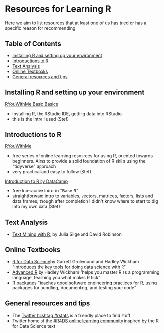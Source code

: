 # Resources for Learning R

Here we aim to list resources that at least one of us has tried or has a specific reason for recommending

## Table of Contents
- [Installing R and setting up your environment](#installing-r-and-setting-up-your-environment)
- [Introductions to R](#introductions-to-r)
- [Text Analysis](#text-analysis)
- [Online Textbooks](online-textbooks)
- [General resources and tips](general-resources-and-tips)


## Installing R and setting up your environment
[RYouWithMe Basic Basics](https://rladiessydney.org/post/2018/11/05/basicbasics/)
- installing R, the RStudio IDE, getting data into RStudio
- this is the intro I used (Stef)

## Introductions to R
[RYouWithMe](https://rladiessydney.org/ryouwithme)
 - free series of online learning resources for using R, oriented towards beginners. Aims to provide a solid foundation of R skills using the "tidyverse" approach
 - very practical and easy to follow (Stef)

[Introduction to R by DataCamp](https://www.datacamp.com/courses/free-introduction-to-r)
 - free interactive intro to "Base R"
 - straightforward intro to variables, vectors, matrices, factors, lists and data frames, though after completion I didn't know where to start to dig into my own data (Stef)

## Text Analysis
- [Text Mining with R](https://www.tidytextmining.com/), by Julia Silge and David Robinson

## Online Textbooks
- [R for Data Science](https://r4ds.had.co.nz/)by Garrett Grolemund and Hadley Wickham "introduces the key tools for doing data science with R"
- [Advanced R](https://adv-r.hadley.nz/) by Hadley Wickham "helps you master R as a programming language, teaching you what makes R tick"
- [R packages](http://r-pkgs.had.co.nz/) "teaches good software engineering practices for R, using packages for bundling, documenting, and testing your code"

 ## General resources and tips
 - The [Twitter hashtag #rstats](https://twitter.com/hashtag/rstats) is a friendly place to find stuff
 - Twitter home of the [#R4DS online learning community](https://twitter.com/R4DScommunity) inspired by the R for Data Science text
